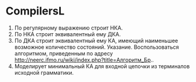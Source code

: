 # CompilersL

1) По регулярному выражению строит НКА.
2) По НКА строит эквивалентный ему ДКА.
3) По ДКА строит эквивалентный ему КА, имеющий наименьшее возможное количество состояний.
Указание. Воспользоваться алгоритмом, приведенным по адресу
http://neerc.ifmo.ru/wiki/index.php?title=Алгоритм_Бр..
4) Моделирует минимальный КА для входной цепочки из терминалов исходной грамматики.